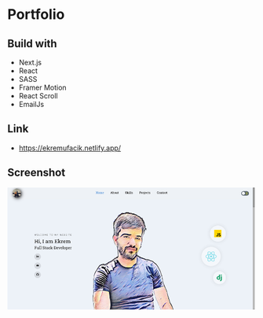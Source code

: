 # Portfolio

## Build with

- Next.js
- React
- SASS
- Framer Motion
- React Scroll
- EmailJs

## Link

- https://ekremufacik.netlify.app/

## Screenshot

<img src="public/portfolio.png" alt="user" style="zoom: 200%;" />
